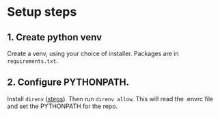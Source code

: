 # Setup steps

## 1. Create python venv

Create a venv, using your choice of installer. Packages are in `requirements.txt`.

## 2. Configure PYTHONPATH.
Install `direnv` ([steps](https://direnv.net/docs/installation.html)). Then run `direnv allow`. This will read the .envrc file and set the PYTHONPATH for the repo.
